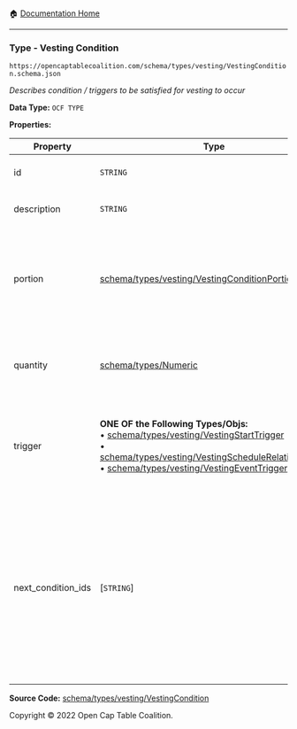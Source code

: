 :house: [Documentation Home](/README.md)

---

### Type - Vesting Condition

`https://opencaptablecoalition.com/schema/types/vesting/VestingCondition.schema.json`

_Describes condition / triggers to be satisfied for vesting to occur_

**Data Type:** `OCF TYPE`

**Properties:**

| Property           | Type                                                                                                                                                                                                                                                                                                                                                                                  | Description                                                                                                                                                                                                                                       | Required   |
| ------------------ | ------------------------------------------------------------------------------------------------------------------------------------------------------------------------------------------------------------------------------------------------------------------------------------------------------------------------------------------------------------------------------------- | ------------------------------------------------------------------------------------------------------------------------------------------------------------------------------------------------------------------------------------------------- | ---------- |
| id                 | `STRING`                                                                                                                                                                                                                                                                                                                                                                              | Reference identifier for this condition                                                                                                                                                                                                           | `REQUIRED` |
| description        | `STRING`                                                                                                                                                                                                                                                                                                                                                                              | Detailed description of the condition                                                                                                                                                                                                             | -          |
| portion            | [schema/types/vesting/VestingConditionPortion](/docs/schema/types/vesting/VestingConditionPortion.md)                                                                                                                                                                                                                                                                                 | If specified, the fractional part of the whole security that is vested, e.g. 25:100 for 25%. Use `quantity` for a fixed vesting amount.                                                                                                           | -          |
| quantity           | [schema/types/Numeric](/docs/schema/types/Numeric.md)                                                                                                                                                                                                                                                                                                                                 | If specified, the fixed amount of the whole security to vest, e.g. 10000 shares                                                                                                                                                                   | -          |
| trigger            | **ONE OF the Following Types/Objs:**</br>&bull; [schema/types/vesting/VestingStartTrigger](/docs/schema/types/vesting/VestingStartTrigger.md)</br>&bull; [schema/types/vesting/VestingScheduleRelativeTrigger](/docs/schema/types/vesting/VestingScheduleRelativeTrigger.md)</br>&bull; [schema/types/vesting/VestingEventTrigger](/docs/schema/types/vesting/VestingEventTrigger.md) | Describes how this vesting condition is met, resulting in vesting the specified tranche of shares                                                                                                                                                 | `REQUIRED` |
| next_condition_ids | [`STRING`]                                                                                                                                                                                                                                                                                                                                                                            | List of ALL VestingCondition IDs that can trigger after this one. If there are none, use an empty array.</br>Conditions should be in priority order, so if two conditions are met simultaneously the first one in the array will take precedence. | `REQUIRED` |

**Source Code:** [schema/types/vesting/VestingCondition](/schema/types/vesting/VestingCondition.schema.json)

Copyright © 2022 Open Cap Table Coalition.
